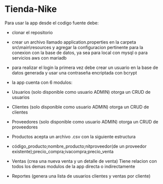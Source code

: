 # Tienda-Nike
Para usar la app desde el codigo fuente debe:

*   clonar el repositorio
*   crear un archivo llamado application.properties en la carpeta src\main\resources y agregar la configuracion pertinente para la conexion con la base de datos, ya sea para local con mysql o para servicios aws con mariadb
*   para realizar el login la primera vez debe crear un usuario en la base de datos generada y usar una contraseña encriptada con bcrypt
*   la app cuenta con 6 modulos:

*   Usuarios (solo disponible como usuario ADMIN) otorga un CRUD de usuarios
*   Clientes (solo disponible como usuario ADMIN) otorga un CRUD de clientes
*   Proveedores (solo disponible como usuario ADMIN) otorga un CRUD de proveedores
*   Productos acepta un archivo .csv con la siguiente estructura

*   código_producto;nombre_producto;nitproveedor(de un proveedor existente);precio_compra;ivacompra;precio_venta

*   Ventas (crea una nueva venta y un detalle de venta) Tiene relacion con todos los demas modulos de la app directa o indirectamente
*   Reportes (genera una lista de usuarios clientes y ventas por cliente)
